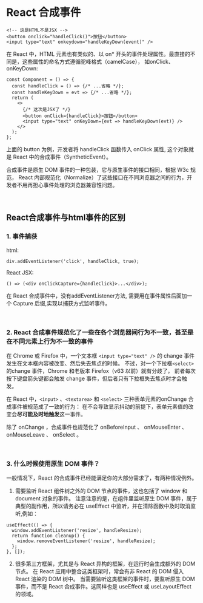 # React 合成事件
```
<!-- 这是HTML不是JSX -->
<button onclick="handleClick()">按钮</button>
<input type="text" onkeydown="handleKeyDown(event)" />
```
在 React 中，HTML 元素也有类似的、以 on* 开头的事件处理属性。最直接的不同是，这些属性的命名方式遵循驼峰格式（camelCase），
如onClick、onKeyDown:
```
const Component = () => {
  const handleClick = () => {/* ...省略 */};
  const handleKeyDown = evt => {/* ...省略 */};
  return (
    <>
      {/* 这次是JSX了 */}
      <button onClick={handleClick}>按钮</button>
      <input type="text" onKeyDown={evt => handleKeyDown(evt)} />
    </>
  );
};
```
上面的 button 为例，开发者将 handleClick 函数传入 onClick 属性,
这个对象就是 React 中的合成事件（SyntheticEvent）。

合成事件是原生 DOM 事件的一种包装，它与原生事件的接口相同，根据 W3c 规范，
React 内部规范化（Normalize）了这些接口在不同浏览器之间的行为，开发者不用再担心事件处理的浏览器兼容性问题。

<br>

## React合成事件与html事件的区别
### 1. 事件捕获
html:
```
div.addEventListener('click', handleClick, true);
```
React JSX:
```
() => (<div onClickCapture={handleClick}>...</div>);
```
在 React 合成事件中，没有addEventListener方法, 需要用在事件属性后面加一个 Capture 后缀,实现以捕获方式监听事件。

<br>

### 2. React 合成事件规范化了一些在各个浏览器间行为不一致，甚至是在不同元素上行为不一致的事件
在 Chrome 或 Firefox 中，一个文本框 `<input type="text" />` 的 change 事件发生在文本框内容被改变、然后失去焦点的时候。
不过，对一个下拉框`<select>` 的change 事件，Chrome 和老版本 Firefox（v63 以前）就有分歧了，
前者每次按下键盘箭头键都会触发 change 事件，但后者只有下拉框失去焦点时才会触发。

在 React 中，`<input>` 、`<textarea>` 和 `<select>` 三种表单元素的onChange 合成事件被规范成了一致的行为：
在不会导致显示抖动的前提下，表单元素值的改变会<strong>尽可能及时地触发</strong>这一事件。

除了 onChange ，合成事件也规范化了 onBeforeInput 、 onMouseEnter 、 onMouseLeave 、 onSelect 。

<br>

### 3. 什么时候使用原生 DOM 事件？
一般情况下，React 的合成事件已经能满足你的大部分需求了，有两种情况例外。

1) 需要监听 React 组件树之外的 DOM 节点的事件，这也包括了 window 和 document 对象的事件。
注意注意的是，在组件里监听原生 DOM 事件，属于典型的副作用，所以请务必在 useEffect 中监听，并在清除函数中及时取消监听,例如：
```
useEffect(() => {
  window.addEventListener('resize', handleResize);
  return function cleanup() {
    window.removeEventListener('resize', handleResize);
  };
}, []);

```

2) 很多第三方框架，尤其是与 React 异构的框架，在运行时会生成额外的 DOM 节点。
在 React 应用中整合这类框架时，常会有非 React 的 DOM 侵入 React 渲染的 DOM 树中。
当需要监听这类框架的事件时，要监听原生 DOM 事件，而不是 React 合成事件。这同样也是 useEffect 或 useLayoutEffect 的领域。